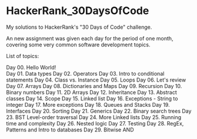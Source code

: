 # HackerRank_30DaysOfCode

My solutions to HackerRank's "30 Days of Code" challenge.

An new assignment was given each day for the period of one month, covering some very common software development topics.

List of topics:

Day 00. Hello World!<br />
Day 01. Data types 
Day 02. Operators
Day 03. Intro to conditional statements
Day 04. Class vs. Instance
Day 05. Loops
Day 06. Let's review
Day 07. Arrays
Day 08. Dictionaries and Maps
Day 09. Recursion
Day 10. Binary numbers
Day 11. 2D Arrays
Day 12. Inheritance
Day 13. Abstract classes
Day 14. Scope
Day 15. Linked list
Day 16. Exceptions - String to integer
Day 17. More exceptions
Day 18. Queues and Stacks
Day 19. Interfaces
Day 20. Sorting
Day 21. Generics
Day 22. Binary search trees
Day 23. BST Level-order traversal
Day 24. More Linked lists
Day 25. Running time and complexity
Day 26. Nested logic
Day 27. Testing
Day 28. RegEx, Patterns and Intro to databases
Day 29. Bitwise AND
